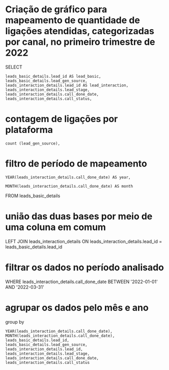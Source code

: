 # Criação de gráfico para mapeamento de quantidade de ligações atendidas, categorizadas por canal, no primeiro trimestre de 2022
SELECT

    leads_basic_details.lead_id AS lead_basic,
    leads_basic_details.lead_gen_source,
    leads_interaction_details.lead_id AS lead_interaction,
    leads_interaction_details.lead_stage,
    leads_interaction_details.call_done_date,
    leads_interaction_details.call_status,
    
# contagem de ligações por plataforma

    count (lead_gen_source),
    
# filtro de período de mapeamento

    YEAR(leads_interaction_details.call_done_date) AS year,
    
    MONTH(leads_interaction_details.call_done_date) AS month
FROM leads_basic_details

# união das duas bases por meio de uma coluna em comum 

LEFT JOIN leads_interaction_details ON leads_interaction_details.lead_id = leads_basic_details.lead_id

# filtrar os dados no período analisado

WHERE leads_interaction_details.call_done_date BETWEEN '2022-01-01' AND '2022-03-31'

# agrupar os dados pelo mês e ano

group by 

    YEAR(leads_interaction_details.call_done_date),
    MONTH(leads_interaction_details.call_done_date),
    leads_basic_details.lead_id,
    leads_basic_details.lead_gen_source,
    leads_interaction_details.lead_id,
    leads_interaction_details.lead_stage,
    leads_interaction_details.call_done_date,
    leads_interaction_details.call_status
